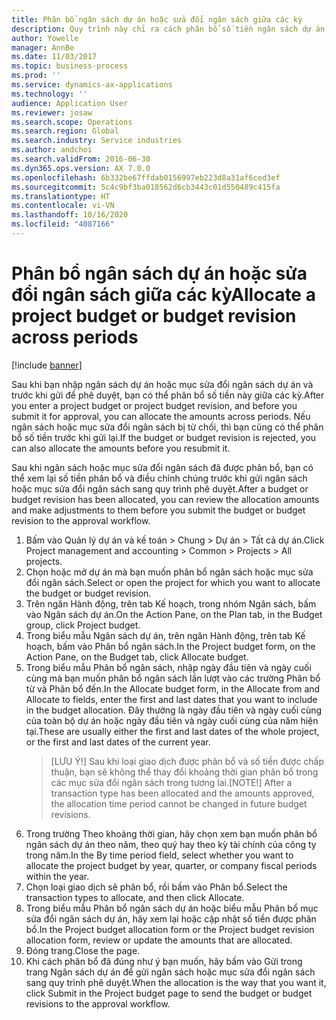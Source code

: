 ```yaml
---
title: Phân bổ ngân sách dự án hoặc sửa đổi ngân sách giữa các kỳ
description: Quy trình này chỉ ra cách phân bổ số tiền ngân sách dự án giữa các kỳ.
author: Yowelle
manager: AnnBe
ms.date: 11/03/2017
ms.topic: business-process
ms.prod: ''
ms.service: dynamics-ax-applications
ms.technology: ''
audience: Application User
ms.reviewer: josaw
ms.search.scope: Operations
ms.search.region: Global
ms.search.industry: Service industries
ms.author: andchoi
ms.search.validFrom: 2016-06-30
ms.dyn365.ops.version: AX 7.0.0
ms.openlocfilehash: 6b332be67ffdab0156997eb223d8a31af6ced3ef
ms.sourcegitcommit: 5c4c9bf3ba018562d6cb3443c01d550489c415fa
ms.translationtype: HT
ms.contentlocale: vi-VN
ms.lasthandoff: 10/16/2020
ms.locfileid: "4087166"
---
```

# <a name="allocate-a-project-budget-or-budget-revision-across-periods"></a><span data-ttu-id="8ac69-103">Phân bổ ngân sách dự án hoặc sửa đổi ngân sách giữa các kỳ</span><span class="sxs-lookup"><span data-stu-id="8ac69-103">Allocate a project budget or budget revision across periods</span></span>

[!include [banner](../../includes/banner.md)]

<span data-ttu-id="8ac69-104">Sau khi bạn nhập ngân sách dự án hoặc mục sửa đổi ngân sách dự án và trước khi gửi để phê duyệt, bạn có thể phân bổ số tiền này giữa các kỳ.</span><span class="sxs-lookup"><span data-stu-id="8ac69-104">After you enter a project budget or project budget revision, and before you submit it for approval, you can allocate the amounts across periods.</span></span> <span data-ttu-id="8ac69-105">Nếu ngân sách hoặc mục sửa đổi ngân sách bị từ chối, thì bạn cũng có thể phân bổ số tiền trước khi gửi lại.</span><span class="sxs-lookup"><span data-stu-id="8ac69-105">If the budget or budget revision is rejected, you can also allocate the amounts before you resubmit it.</span></span> 

<span data-ttu-id="8ac69-106">Sau khi ngân sách hoặc mục sửa đổi ngân sách đã được phân bổ, bạn có thể xem lại số tiền phân bổ và điều chỉnh chúng trước khi gửi ngân sách hoặc mục sửa đổi ngân sách sang quy trình phê duyệt.</span><span class="sxs-lookup"><span data-stu-id="8ac69-106">After a budget or budget revision has been allocated, you can review the allocation amounts and make adjustments to them before you submit the budget or budget revision to the approval workflow.</span></span> 

1. <span data-ttu-id="8ac69-107">Bấm vào Quản lý dự án và kế toán > Chung > Dự án > Tất cả dự án.</span><span class="sxs-lookup"><span data-stu-id="8ac69-107">Click Project management and accounting > Common > Projects > All projects.</span></span> 
2. <span data-ttu-id="8ac69-108">Chọn hoặc mở dự án mà bạn muốn phân bổ ngân sách hoặc mục sửa đổi ngân sách.</span><span class="sxs-lookup"><span data-stu-id="8ac69-108">Select or open the project for which you want to allocate the budget or budget revision.</span></span> 
3. <span data-ttu-id="8ac69-109">Trên ngăn Hành động, trên tab Kế hoạch, trong nhóm Ngân sách, bấm vào Ngân sách dự án.</span><span class="sxs-lookup"><span data-stu-id="8ac69-109">On the Action Pane, on the Plan tab, in the Budget group, click Project budget.</span></span> 
4. <span data-ttu-id="8ac69-110">Trong biểu mẫu Ngân sách dự án, trên ngăn Hành động, trên tab Kế hoạch, bấm vào Phân bổ ngân sách.</span><span class="sxs-lookup"><span data-stu-id="8ac69-110">In the Project budget form, on the Action Pane, on the Budget tab, click Allocate budget.</span></span> 
5. <span data-ttu-id="8ac69-111">Trong biểu mẫu Phân bổ ngân sách, nhập ngày đầu tiên và ngày cuối cùng mà bạn muốn phân bổ ngân sách lần lượt vào các trường Phân bổ từ và Phân bổ đến.</span><span class="sxs-lookup"><span data-stu-id="8ac69-111">In the Allocate budget form, in the Allocate from and Allocate to fields, enter the first and last dates that you want to include in the budget allocation.</span></span> <span data-ttu-id="8ac69-112">Đây thường là ngày đầu tiên và ngày cuối cùng của toàn bộ dự án hoặc ngày đầu tiên và ngày cuối cùng của năm hiện tại.</span><span class="sxs-lookup"><span data-stu-id="8ac69-112">These are usually either the first and last dates of the whole project, or the first and last dates of the current year.</span></span>  
   > <span data-ttu-id="8ac69-113">[LƯU Ý!] Sau khi loại giao dịch được phân bổ và số tiền được chấp thuận, bạn sẽ không thể thay đổi khoảng thời gian phân bổ trong các mục sửa đổi ngân sách trong tương lai.</span><span class="sxs-lookup"><span data-stu-id="8ac69-113">[NOTE!] After a transaction type has been allocated and the amounts approved, the allocation time period cannot be changed in future budget revisions.</span></span> 
6. <span data-ttu-id="8ac69-114">Trong trường Theo khoảng thời gian, hãy chọn xem bạn muốn phân bổ ngân sách dự án theo năm, theo quý hay theo kỳ tài chính của công ty trong năm.</span><span class="sxs-lookup"><span data-stu-id="8ac69-114">In the By time period field, select whether you want to allocate the project budget by year, quarter, or company fiscal periods within the year.</span></span>
7. <span data-ttu-id="8ac69-115">Chọn loại giao dịch sẽ phân bổ, rồi bấm vào Phân bổ.</span><span class="sxs-lookup"><span data-stu-id="8ac69-115">Select the transaction types to allocate, and then click Allocate.</span></span> 
8. <span data-ttu-id="8ac69-116">Trong biểu mẫu Phân bổ ngân sách dự án hoặc biểu mẫu Phân bổ mục sửa đổi ngân sách dự án, hãy xem lại hoặc cập nhật số tiền được phân bổ.</span><span class="sxs-lookup"><span data-stu-id="8ac69-116">In the Project budget allocation form or the Project budget revision allocation form, review or update the amounts that are allocated.</span></span> 
9. <span data-ttu-id="8ac69-117">Đóng trang.</span><span class="sxs-lookup"><span data-stu-id="8ac69-117">Close the page.</span></span>
10. <span data-ttu-id="8ac69-118">Khi cách phân bổ đã đúng như ý bạn muốn, hãy bấm vào Gửi trong trang Ngân sách dự án để gửi ngân sách hoặc mục sửa đổi ngân sách sang quy trình phê duyệt.</span><span class="sxs-lookup"><span data-stu-id="8ac69-118">When the allocation is the way that you want it, click Submit in the Project budget page to send the budget or budget revisions to the approval workflow.</span></span>  


